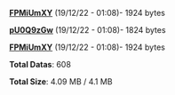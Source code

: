 [**FPMiUmXY**](/data/FPMiUmXY.txt) (19/12/22 - 01:08)- 1924 bytes

[**pU0Q9zGw**](/data/pU0Q9zGw.txt) (19/12/22 - 01:08)- 1824 bytes

[**FPMiUmXY**](/data/FPMiUmXY.txt) (19/12/22 - 01:08)- 1924 bytes

**Total Datas**: 608

**Total Size**: 4.09 MB / 4.1 MB